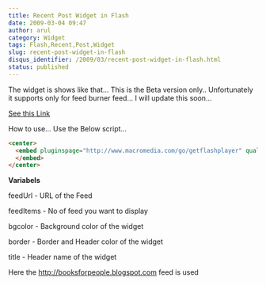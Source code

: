 ```yaml
---
title: Recent Post Widget in Flash
date: 2009-03-04 09:47
author: arul
category: Widget
tags: Flash,Recent,Post,Widget
slug: recent-post-widget-in-flash
disqus_identifier: /2009/03/recent-post-widget-in-flash.html
status: published
---
```


The widget is shows like that\... This is the Beta version only..
Unfortunately it supports only for feed burner feed\... I will update
this soon\...

[See this
Link](http://sharedaa.com/images/Arul/RssReader.swf?feedUrl=http://feeds2.feedburner.com/blogspot/TLLQ?format=xml&feedItems=12&bgcolor=D8D7CC&border=BDBCB6&title=Recent+Books)

How to use\... Use the Below script\...

``` html
<center>
  <embed pluginspage="http://www.macromedia.com/go/getflashplayer" quality="high" align="" flashvars="" type="application/x-shockwave-flash" height="400" src="http://sharedaa.com/images/Arul/RssReader.swf?feedUrl=http://feeds2.feedburner.com/blogspot/TLLQ?format=xml&feedItems=12&bgcolor=D8D7CC&border=BDBCB6&title=Recent+Books" bgcolor="#FFFFFF" width="500" name="RssReader">
  </embed>
</center>
```

**Variabels**

feedUrl - URL of the Feed

feedItems - No of feed you want to display

bgcolor - Background color of the widget

border - Border and Header color of the widget

title - Header name of the widget

Here the <http://booksforpeople.blogspot.com> feed is used
